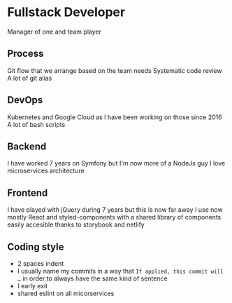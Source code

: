 # Fullstack Developer

Manager of one and team player

## Process

Git flow that we arrange based on the team needs
Systematic code review
A lot of git alias

## DevOps 

Kubernetes and Google Cloud as I have been working on those since 2016
A lot of bash scripts

## Backend 

I have worked 7 years on Symfony but I'm now more of a NodeJs guy
I love microservices architecture

## Frontend 

I have played with jQuery during 7 years but this is now far away
I use now mostly React and styled-components with a shared library of components easily accesible thanks to storybook and netlify

## Coding style

- 2 spaces indent
- I usually name my commits in a way that `If applied, this commit will …` in order to always have the same kind of sentence
- I early exit
- shared eslint on all micorservices



